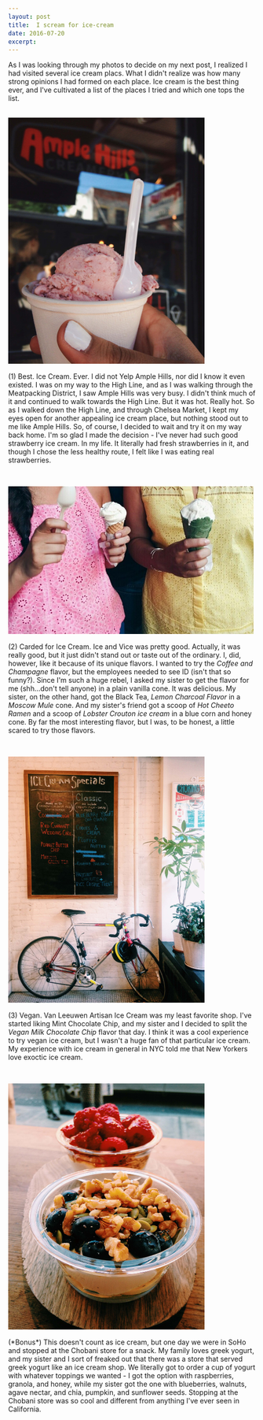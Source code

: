 ```yaml
---
layout: post
title:  I scream for ice-cream
date: 2016-07-20 
excerpt: 
---
```


<p class="paragraph"> 

As I was looking through my photos to decide on my next post, I realized I had visited several ice cream placs. What I didn't realize was how many strong opinions I had formed on each place. Ice cream is the best thing ever, and I've cultivated a list of the places I tried and which one tops the list. </p><br>
<img src="/img/amplehills.JPG" style="width:400px;height:500px;"><br>

<p class="paragraph">
(1) Best. Ice Cream. Ever. I did not Yelp Ample Hills, nor did I know it even existed. I was on my way to the High Line, and as I was walking through the Meatpacking District, I saw Ample Hills was very busy. I didn't think much of it and continued to walk towards the High Line. But it was hot. Really hot. So as I walked down the High Line, and through Chelsea Market, I kept my eyes open for another appealing ice cream place, but nothing stood out to me like Ample Hills. So, of course, I decided to wait and try it on my way back home. I'm so glad I made the decision - I've never had such good strawberry ice cream. In my life. It literally had fresh strawberries in it, and though I chose the less healthy route, I felt like I was eating real strawberries. </p><br>

<img src="/img/iceandvice.jpg" alt="Ice and Vice" style="width:500px;height:300px;"><br>
<p class="paragraph">
(2) Carded for Ice Cream. Ice and Vice was pretty good. Actually, it was really good, but it just didn't stand out or taste out of the ordinary. I, did, however, like it because of its unique flavors. I wanted to try the <i>Coffee and Champagne</i> flavor, but the employees needed to see ID (isn't that so funny?). Since I'm such a huge rebel, I asked my sister to get the flavor for me (shh...don't tell anyone) in a plain vanilla cone. It was delicious. My sister, on the other hand, got the Black Tea, <i>Lemon Charcoal Flavor</i> in a <i>Moscow Mule</i> cone. And my sister's friend got a scoop of <i> Hot Cheeto Ramen </i> and a scoop of <i>Lobster Crouton ice cream </i> in a blue corn and honey cone. By far the most interesting flavor, but I was, to be honest, a little scared to try those flavors. </p><br>

<img src="/img/rename.JPG" alt="More Ice Cream" style="width:400px;height:500px;"><br>
<p class="paragraph">
(3) Vegan. Van Leeuwen Artisan Ice Cream was my least favorite shop. I've started liking Mint Chocolate Chip, and my sister and I decided to split the <i> Vegan Milk Chocolate Chip </i> flavor that day. I think it was a cool experience to try vegan ice cream, but I wasn't a huge fan of that particular ice cream. My experience with ice cream in general in NYC told me that New Yorkers love exoctic ice cream. </p><br>

<img src="/img/chobani.JPG" alt="Chobani" style="width:400px;height:500px;"><br>
<p class="paragraph">
(*Bonus*) This doesn't count as ice cream, but one day we were in SoHo and stopped at the Chobani store for a snack. My family loves greek yogurt, and my sister and I sort of freaked out that there was a store that served greek yogurt like an ice cream shop. We literally got to order a cup of yogurt with whatever toppings we wanted - I got the option with raspberries, granola, and honey, while my sister got the one with blueberries, walnuts, agave nectar, and chia, pumpkin, and sunflower seeds. Stopping at the Chobani store was so cool and different from anything I've ever seen in California. </p> <br>